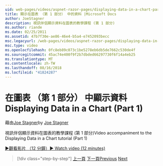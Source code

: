 ```yaml
---
uid: web-pages/videos/aspnet-razor-pages/displaying-data-in-a-chart-part-1
title: 顯示在圖表 （第 1 部分） 中的資料 |Microsoft Docs
author: JoeStagner
description: 視訊伴侶顯示資料在圖表的教學課程 (第 1 部分)
ms.author: riande
ms.date: 02/25/2011
ms.assetid: 47b7f30e-ae86-46e4-b5a4-e7452093becc
msc.legacyurl: /web-pages/videos/aspnet-razor-pages/displaying-data-in-a-chart-part-1
msc.type: video
ms.openlocfilehash: 0fc8eb89c073c1be5278eb6db5de7662c530de4f
ms.sourcegitcommit: 45ac74e400f9f2b7dbded66297730f6f14a4eb25
ms.translationtype: MT
ms.contentlocale: zh-TW
ms.lasthandoff: 08/16/2018
ms.locfileid: "41824287"
---
```

<a name="displaying-data-in-a-chart-part-1"></a><span data-ttu-id="89ea4-103">在圖表 （第 1 部分） 中顯示資料</span><span class="sxs-lookup"><span data-stu-id="89ea4-103">Displaying Data in a Chart (Part 1)</span></span>
====================
<span data-ttu-id="89ea4-104">藉由[Joe Stagner](https://github.com/JoeStagner)</span><span class="sxs-lookup"><span data-stu-id="89ea4-104">by [Joe Stagner](https://github.com/JoeStagner)</span></span>

<span data-ttu-id="89ea4-105">視訊伴侶顯示資料在圖表的教學課程 (第 1 部分)</span><span class="sxs-lookup"><span data-stu-id="89ea4-105">Video accompaniment to the Displaying Data in a Chart tutorial (Part 1)</span></span>

[<span data-ttu-id="89ea4-106">&#9654;觀看影片 （12 分鐘）</span><span class="sxs-lookup"><span data-stu-id="89ea4-106">&#9654; Watch video (12 minutes)</span></span>](https://channel9.msdn.com/Blogs/ASP-NET-Site-Videos/displaying-data-in-a-chart-part-1)

> [!div class="step-by-step"]
> <span data-ttu-id="89ea4-107">[上一頁](displaying-data-in-a-grid.md)
> [下一頁](displaying-data-in-a-chart-part-2.md)</span><span class="sxs-lookup"><span data-stu-id="89ea4-107">[Previous](displaying-data-in-a-grid.md)
[Next](displaying-data-in-a-chart-part-2.md)</span></span>

